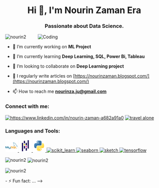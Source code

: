 <h1 align="center">Hi 👋, I'm Nourin Zaman Era</h1>
<h3 align="center">Passionate about Data Science.</h3>
<img align="right" alt="Coding" width="400" src="https://user-images.githubusercontent.com/81975567/213871187-5f4af020-4be1-4f17-baa2-0a0b3e2909c2.gif">


<p align="left"> <img src="https://komarev.com/ghpvc/?username=nourin2&label=Profile%20views&color=0e75b6&style=flat" alt="nourin2" /> </p>

- 🔭 I’m currently working on **ML Project**

- 🌱 I’m currently learning **Deep Learning, SQL, Power Bi, Tableau**

- 👯 I’m looking to collaborate on **Deep Learning project**

- 📝 I regularly write articles on [https://nourinzaman.blogspot.com/](https://nourinzaman.blogspot.com/)

- 📫 How to reach me **nourinza.ju@gmail.com**

<h3 align="left">Connect with me:</h3>
<p align="left">
<a href="https://linkedin.com/in/https://www.linkedin.com/in/nourin-zaman-a682a91a0" target="blank"><img align="center" src="https://raw.githubusercontent.com/rahuldkjain/github-profile-readme-generator/master/src/images/icons/Social/linked-in-alt.svg" alt="https://www.linkedin.com/in/nourin-zaman-a682a91a0" height="30" width="40" /></a>
<a href="https://www.youtube.com/c/Travel Alone" target="blank"><img align="center" src="https://raw.githubusercontent.com/rahuldkjain/github-profile-readme-generator/master/src/images/icons/Social/youtube.svg" alt="travel alone" height="30" width="40" /></a>
</p>

<h3 align="left">Languages and Tools:</h3>
<p align="left"> <a href="https://www.mysql.com/" target="_blank" rel="noreferrer"> <img src="https://raw.githubusercontent.com/devicons/devicon/master/icons/mysql/mysql-original-wordmark.svg" alt="mysql" width="40" height="40"/> </a> <a href="https://pandas.pydata.org/" target="_blank" rel="noreferrer"> <img src="https://raw.githubusercontent.com/devicons/devicon/2ae2a900d2f041da66e950e4d48052658d850630/icons/pandas/pandas-original.svg" alt="pandas" width="40" height="40"/> </a> <a href="https://www.python.org" target="_blank" rel="noreferrer"> <img src="https://raw.githubusercontent.com/devicons/devicon/master/icons/python/python-original.svg" alt="python" width="40" height="40"/> </a> <a href="https://scikit-learn.org/" target="_blank" rel="noreferrer"> <img src="https://upload.wikimedia.org/wikipedia/commons/0/05/Scikit_learn_logo_small.svg" alt="scikit_learn" width="40" height="40"/> </a> <a href="https://seaborn.pydata.org/" target="_blank" rel="noreferrer"> <img src="https://seaborn.pydata.org/_images/logo-mark-lightbg.svg" alt="seaborn" width="40" height="40"/> </a> <a href="https://www.sketch.com/" target="_blank" rel="noreferrer"> <img src="https://www.vectorlogo.zone/logos/sketchapp/sketchapp-icon.svg" alt="sketch" width="40" height="40"/> </a> <a href="https://www.tensorflow.org" target="_blank" rel="noreferrer"> <img src="https://www.vectorlogo.zone/logos/tensorflow/tensorflow-icon.svg" alt="tensorflow" width="40" height="40"/> </a> </p>

<p><img align="left" src="https://github-readme-stats.vercel.app/api/top-langs?username=nourin2&show_icons=true&locale=en&layout=compact" alt="nourin2" /></p>

<p>&nbsp;<img align="center" src="https://github-readme-stats.vercel.app/api?username=nourin2&show_icons=true&locale=en" alt="nourin2" /></p>

<p><img align="center" src="https://github-readme-streak-stats.herokuapp.com/?user=nourin2&" alt="nourin2" /></p>
- ⚡ Fun fact: ...
-->
